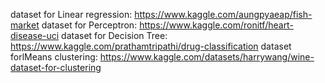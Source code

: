 dataset for Linear regression: https://www.kaggle.com/aungpyaeap/fish-market
dataset for Perceptron: https://www.kaggle.com/ronitf/heart-disease-uci
dataset for Decision Tree: https://www.kaggle.com/prathamtripathi/drug-classification
dataset forlMeans clustering: https://www.kaggle.com/datasets/harrywang/wine-dataset-for-clustering
